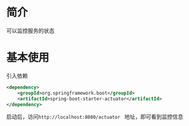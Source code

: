 # 简介

可以监控服务的状态

# 基本使用

引入依赖

```xml
<dependency>
    <groupId>org.springframework.boot</groupId>
    <artifactId>spring-boot-starter-actuator</artifactId>
</dependency>
```

启动后，访问`http://localhost:8080/actuator ` 地址，即可看到监控信息

